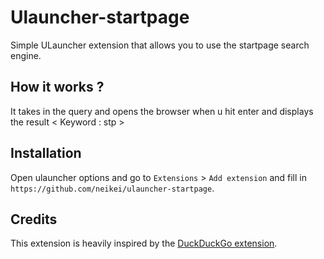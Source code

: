 # Ulauncher-startpage

Simple ULauncher extension that allows you to use the startpage search engine.

## How it works ?

It takes in the query and opens the browser when u hit enter and displays the result < Keyword : stp >

## Installation

Open ulauncher options and go to `Extensions` > `Add extension` and fill in `https://github.com/neikei/ulauncher-startpage`.

## Credits

This extension is heavily inspired by the [DuckDuckGo extension](https://github.com/AkashSReddy/ulauncher-duckduckgo).

